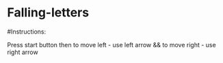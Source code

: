 # Falling-letters

#Instructions:

Press start button then to move left - use left arrow && to move right - use right arrow
